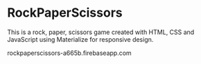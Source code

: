 # RockPaperScissors

This is a rock, paper, scissors game created with HTML, CSS and JavaScript using Materialize for responsive design.

rockpaperscissors-a665b.firebaseapp.com
